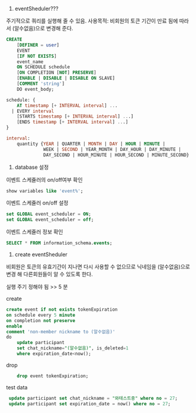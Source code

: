 1. eventSheduler???

주기적으로 쿼리를 실행해 줄 수 있음.
사용목적: 비회원의 토큰 기간이 만료 됨에 따라서 (알수없음)으로 변경해 준다.

``` sql
CREATE
    [DEFINER = user]
    EVENT
    [IF NOT EXISTS]
    event_name
    ON SCHEDULE schedule
    [ON COMPLETION [NOT] PRESERVE]
    [ENABLE | DISABLE | DISABLE ON SLAVE]
    [COMMENT 'string']
    DO event_body;

schedule: {
    AT timestamp [+ INTERVAL interval] ...
  | EVERY interval
    [STARTS timestamp [+ INTERVAL interval] ...]
    [ENDS timestamp [+ INTERVAL interval] ...]
}

interval:
    quantity {YEAR | QUARTER | MONTH | DAY | HOUR | MINUTE |
              WEEK | SECOND | YEAR_MONTH | DAY_HOUR | DAY_MINUTE |
              DAY_SECOND | HOUR_MINUTE | HOUR_SECOND | MINUTE_SECOND}
```

1. database 설정

이벤트 스케쥴러의 on/off여부 확인

```sql
show variables like 'event%';  
```

이벤트 스케쥴러 on/off 설정

```sql
set GLOBAL event_scheduler = ON;
set GLOBAL event_scheduler = off;
```

이벤트 스케쥴러 정보 확인

```sql
SELECT * FROM information_schema.events;
```

1. create eventSheduler

비회원은 토큰의 유효기간이 지나면 다시 사용할 수 없으므로
닉네임을 (알수없음)으로 변경 해 다른회원들이 알 수 있도록 한다.

실행 주기 정해야 됨 >> 5 분

create

```sql
create event if not exists tokenExpiration
on schedule	every 5 minute
on completion not preserve
enable
comment 'non-member nickname to (알수없음)'
do
	update participant
    set chat_nickname="(알수없음)", is_deleted=1
    where expiration_date<now();
```

drop

```sql
    drop event tokenExpiration;
```

test data
```sql
 update participant set chat_nickname = "와테스트중" where no = 27;
 update participant set expiration_date = now() where no = 27;
```

